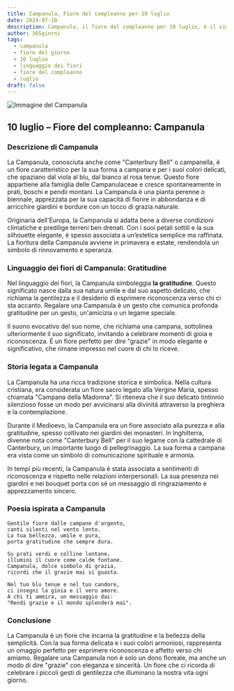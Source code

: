 ```yaml
---
title: Campanula, Fiore del compleanno per 10 luglio
date: 2024-07-10
description: Campanula, il fiore del compleanno per 10 luglio, è il simbolo di Gratitudine. Scopri il suo significato unico, le storie affascinanti e la poesia che celebra la sua bellezza.
author: 365giorni
tags:
  - campanula
  - fiore del giorno
  - 10 luglio
  - linguaggio dei fiori
  - fiore del compleanno
  - luglio
draft: false
---
```


![Immagine del Campanula](https://cdn.pixabay.com/photo/2018/12/31/02/18/lanterns-3904294_1280.jpg)


## 10 luglio – Fiore del compleanno: Campanula

### Descrizione di Campanula

La Campanula, conosciuta anche come "Canterbury Bell" o campanella, è un fiore caratteristico per la sua forma a campana e per i suoi colori delicati, che spaziano dal viola al blu, dal bianco al rosa tenue. Questo fiore appartiene alla famiglia delle Campanulaceae e cresce spontaneamente in prati, boschi e pendii montani. La Campanula è una pianta perenne o biennale, apprezzata per la sua capacità di fiorire in abbondanza e di arricchire giardini e bordure con un tocco di grazia naturale.

Originaria dell'Europa, la Campanula si adatta bene a diverse condizioni climatiche e predilige terreni ben drenati. Con i suoi petali sottili e la sua silhouette elegante, è spesso associata a un’estetica semplice ma raffinata. La fioritura della Campanula avviene in primavera e estate, rendendola un simbolo di rinnovamento e speranza.

### Linguaggio dei fiori di Campanula: Gratitudine

Nel linguaggio dei fiori, la Campanula simboleggia **la gratitudine**. Questo significato nasce dalla sua natura umile e dal suo aspetto delicato, che richiama la gentilezza e il desiderio di esprimere riconoscenza verso chi ci sta accanto. Regalare una Campanula è un gesto che comunica profonda gratitudine per un gesto, un'amicizia o un legame speciale.

Il suono evocativo del suo nome, che richiama una campana, sottolinea ulteriormente il suo significato, invitando a celebrare momenti di gioia e riconoscenza. È un fiore perfetto per dire "grazie" in modo elegante e significativo, che rimane impresso nel cuore di chi lo riceve.

### Storia legata a Campanula

La Campanula ha una ricca tradizione storica e simbolica. Nella cultura cristiana, era considerata un fiore sacro legato alla Vergine Maria, spesso chiamata "Campana della Madonna". Si riteneva che il suo delicato tintinnio silenzioso fosse un modo per avvicinarsi alla divinità attraverso la preghiera e la contemplazione.

Durante il Medioevo, la Campanula era un fiore associato alla purezza e alla gratitudine, spesso coltivato nei giardini dei monasteri. In Inghilterra, divenne nota come "Canterbury Bell" per il suo legame con la cattedrale di Canterbury, un importante luogo di pellegrinaggio. La sua forma a campana era vista come un simbolo di comunicazione spirituale e armonia.

In tempi più recenti, la Campanula è stata associata a sentimenti di riconoscenza e rispetto nelle relazioni interpersonali. La sua presenza nei giardini e nei bouquet porta con sé un messaggio di ringraziamento e apprezzamento sincero.

### Poesia ispirata a Campanula

```
Gentile fiore dalle campane d'argento,  
canti silenti nel vento lento.  
La tua bellezza, umile e pura,  
porta gratitudine che sempre dura.

Su prati verdi e colline lontane,  
illumini il cuore come calde fontane.  
Campanula, dolce simbolo di grazia,  
ricordi che il grazie mai si guasta.

Nel tuo blu tenue e nel tuo candore,  
ci insegni la gioia e il vero amore.  
A chi ti ammira, un messaggio dai:  
"Rendi grazie e il mondo splenderà mai".
```

### Conclusione

La Campanula è un fiore che incarna la gratitudine e la bellezza della semplicità. Con la sua forma delicata e i suoi colori armoniosi, rappresenta un omaggio perfetto per esprimere riconoscenza e affetto verso chi amiamo. Regalare una Campanula non è solo un dono floreale, ma anche un modo di dire "grazie" con eleganza e sincerità. Un fiore che ci ricorda di celebrare i piccoli gesti di gentilezza che illuminano la nostra vita ogni giorno.